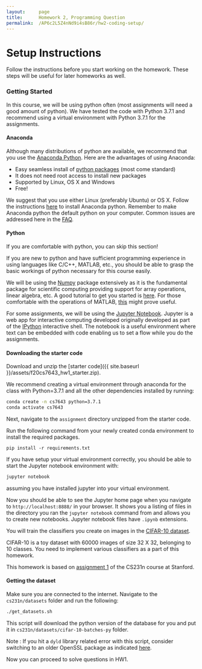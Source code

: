 ```yaml
---
layout:     page
title:      Homework 2, Programming Question
permalink:  /AP6c2L5Z4nNd9i4sB86r/hw2-coding-setup/
---
```


# Setup Instructions

Follow the instructions before you start working on the homework. These steps will be useful for later homeworks as well.

### Getting Started

In this course, we will be using python often (most assignments will need a good amount of python). We have tested the code with Python 3.7.1 and recommend using a virtual environment with Python 3.7.1 for the assignments. 

#### Anaconda

Although many distributions of python are available, we recommend that you use the [Anaconda Python](https://store.continuum.io/cshop/anaconda/). Here are the advantages of using Anaconda:

- Easy seamless install of [python packages](http://docs.continuum.io/anaconda/pkg-docs) (most come standard)
- It does not need root access to install new packages
- Supported by Linux, OS X and Windows
- Free!

We suggest that you use either Linux (preferably Ubuntu) or OS X.
Follow the instructions [here](http://docs.continuum.io/anaconda/install) to install Anaconda python.
Remember to make Anaconda python the default python on your computer.
Common issues are addressed here in the  [FAQ](http://docs.continuum.io/anaconda/faq).

#### Python
If you are comfortable with python, you can skip this section! 

If you are new to python and have sufficient programming experience in using languages like C/C++, MATLAB, etc., you should be able to grasp the basic workings of python necessary for this course easily.

We will be using the [Numpy](http://www.numpy.org/) package extensively as it is the fundamental package for scientific computing providing support for array operations, linear algebra, etc. A good tutorial to get you started is [here](http://cs231n.github.io/python-numpy-tutorial/). For those comfortable with the operations of MATLAB, [this](https://docs.scipy.org/doc/numpy-dev/user/numpy-for-matlab-users.html) might prove useful.

For some assignments, we will be using the [Jupyter Notebook](https://jupyter.org/).
Jupyter is a web app for interactive computing developed originally developed as part of the [IPython](https://ipython.org/) interactive shell.
The notebook is a useful environment where text can be embedded with code enabling us to set a flow while you do the assignments.

#### Downloading the starter code
Download and unzip the [starter code]({{ site.baseurl }}/assets/f20cs7643_hw1_starter.zip).

We recommend creating a virtual environment through anaconda for the class with Python=3.7.1 and all the other dependencies installed by running:
```sh
conda create -n cs7643 python=3.7.1
conda activate cs7643
```

Next, navigate to the `assignment` directory unzipped from the starter code. 

Run the following command from your newly created conda environment to install the required packages.

```
pip install -r requirements.txt
```

If you have setup your virtual environment correctly, you should be able to start the Jupyter notebook environment with:

```sh
jupyter notebook
```

assuming you have installed jupyter into your virtual environment.

Now you should be able to see the Jupyter home page when you navigate to `http://localhost:8888/` in your browser.
It shows you a listing of files in the directory you ran the `jupyter notebook` command from and allows you to create new notebooks.
Jupyter notebook files have `.ipynb` extensions.

You will train the classifiers you create on images in the [CIFAR-10 dataset](http://www.cs.toronto.edu/~kriz/cifar.html).

CIFAR-10 is a toy dataset with 60000 images of size 32 X 32, belonging to 10 classes.
You need to implement various classifiers as a part of this homework.

This homework is based on [assignment 1](http://cs231n.github.io/assignments2017/assignment1/) of the CS231n course at Stanford.

#### Getting the dataset

Make sure you are connected to the internet. Navigate to the `cs231n/datasets` folder and run the following:

```sh
./get_datasets.sh
```

This script will download the python version of the database for you and put it in `cs231n/datasets/cifar-10-batches-py` folder.

Note : If you hit a `dyld` library related error with this script, consider switching to an older OpenSSL package as indicated [here](https://stackoverflow.com/questions/59006602/dyld-library-not-loaded-usr-local-opt-openssl-lib-libssl-1-0-0-dylib).

Now you can proceed to solve questions in HW1.
